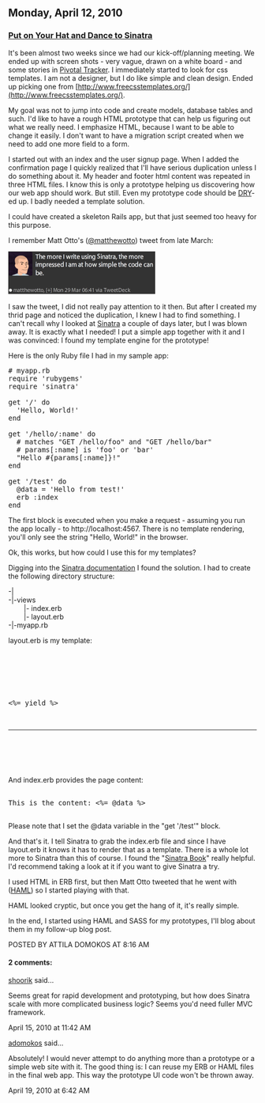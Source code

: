 ## Monday, April 12, 2010

### [Put on Your Hat and Dance to Sinatra](http://www.adomokos.com/2010/04/put-on-your-hat-and-dance-to-sinatra.html)

It's been almost two weeks since we had our kick-off/planning meeting. We ended up with screen shots - very vague, drawn on a white board - and some stories in [Pivotal Tracker](http://www.pivotaltracker.com/). I immediately started to look for css templates. I am not a designer, but I do like simple and clean design. Ended up picking one from [http://www.freecsstemplates.org/](http://www.freecsstemplates.org/).

My goal was not to jump into code and create models, database tables and such. I'd like to have a rough HTML prototype that can help us figuring out what we really need. I emphasize HTML, because I want to be able to change it easily. I don't want to have a migration script created when we need to add one more field to a form.

I started out with an index and the user signup page. When I added the confirmation page I quickly realized that I'll have serious duplication unless I do something about it. My header and footer html content was repeated in three HTML files. I know this is only a prototype helping us discovering how our web app should work. But still. Even my prototype code should be [DRY](http://en.wikipedia.org/wiki/Don't_repeat_yourself)-ed up. I badly needed a template solution.

I could have created a skeleton Rails app, but that just seemed too heavy for this purpose.

I remember Matt Otto's ([@matthewotto](http://twitter.com/matthewotto)) tweet from late March:

![sinatra_matthewotto1](/resources/2010/04/sinatra_matthewotto1.png)

I saw the tweet, I did not really pay attention to it then. But after I created my thrid page and noticed the duplication, I knew I had to find something. I can't recall why I looked at [Sinatra](http://www.sinatrarb.com/) a couple of days later, but I was blown away. It is exactly what I needed! I put a simple app together with it and I was convinced: I found my template engine for the prototype!

Here is the only Ruby file I had in my sample app:

<pre class="brush: ruby"># myapp.rb
require 'rubygems'
require 'sinatra'

get '/' do
  'Hello, World!'
end

get '/hello/:name' do
  # matches "GET /hello/foo" and "GET /hello/bar"
  # params[:name] is 'foo' or 'bar'
  "Hello #{params[:name]}!"
end

get '/test' do
  @data = 'Hello from test!'
  erb :index
end
</pre>

The first block is executed when you make a request - assuming you run the app locally - to http://localhost:4567\. There is no template rendering, you'll only see the string "Hello, World!" in the browser.

Ok, this works, but how could I use this for my templates?

Digging into the [Sinatra documentation](http://www.sinatrarb.com/intro) I found the solution. I had to create the following directory structure:

<div style="margin-bottom: 0px; margin-top: 0px;">-|</div>

<div style="margin-bottom: 0px; margin-top: 0px;">-|-views</div>

<div style="margin-bottom: 0px; margin-top: 0px;">        |- index.erb</div>

<div style="margin-bottom: 0px; margin-top: 0px;">        |- layout.erb</div>

<div style="margin-bottom: 0px; margin-top: 0px;">-|-myapp.rb</div>


layout.erb is my template:

<pre class="brush: ruby" name="code"><html>
<head>
<title>Something Test</title>
</head>
<body>
<div id="content">
<%= yield %>
</div>
<div id="footer">
<hr/>
</div>
</body>
</html>
</pre>


And index.erb provides the page content:

<pre class="brush: ruby" name="code"><div>
This is the content: <%= @data %>
</div>
</pre>

Please note that I set the @data variable in the "get '/test'" block.

And that's it. I tell Sinatra to grab the index.erb file and since I have layout.erb it knows it has to render that as a template. There is a whole lot more to Sinatra than this of course. I found the "[Sinatra Book](http://sinatra-book.gittr.com/)" really helpful. I'd recommend taking a look at it if you want to give Sinatra a try.

I used HTML in ERB first, but then Matt Otto tweeted that he went with ([HAML](http://haml-lang.com/)) so I started playing with that.

HAML looked cryptic, but once you get the hang of it, it's really simple.

In the end, I started using HAML and SASS for my prototypes, I'll blog about them in my follow-up blog post.


POSTED BY ATTILA DOMOKOS AT 8:16 AM

#### 2 comments:

[shoorik](http://www.google.com/profiles/shoorik) said...

Seems great for rapid development and prototyping, but how does Sinatra scale with more complicated business logic? Seems you'd need fuller MVC framework.

April 15, 2010 at 11:42 AM

[adomokos](https://www.blogger.com/profile/09067995287578229487) said...

Absolutely! I would never attempt to do anything more than a prototype or a simple web site with it. The good thing is: I can reuse my ERB or HAML files in the final web app. This way the prototype UI code won't be thrown away.

April 19, 2010 at 6:42 AM
